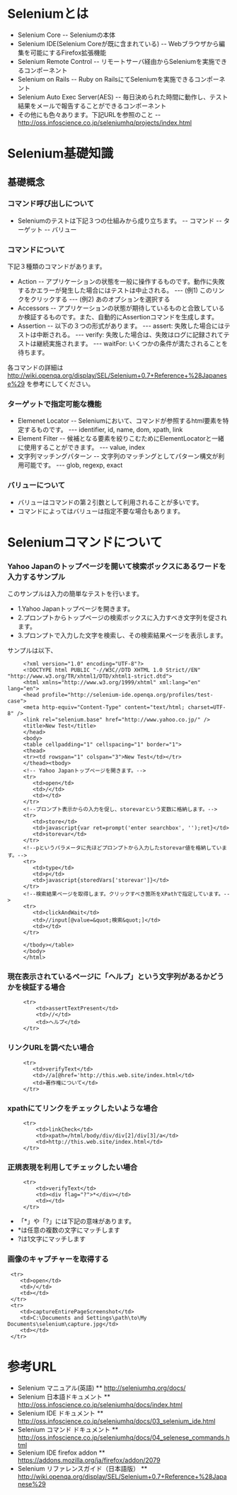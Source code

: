 # Seleniumとは
- Selenium Core 
-- Seleniumの本体 
- Selenium IDE(Selenium Coreが既に含まれている)
-- Webブラウザから編集を可能にするFirefox拡張機能
- Selenium Remote Control
-- リモートサーバ経由からSeleniumを実施できるコンポーネント
- Selenium on Rails
-- Ruby on RailsにてSeleniumを実施できるコンポーネント
- Selenium Auto Exec Server(AES)
-- 毎日決められた時間に動作し、テスト結果をメールで報告することができるコンポーネント
- その他にも色々あります。下記URLを参照のこと
-- http://oss.infoscience.co.jp/seleniumhq/projects/index.html


# Selenium基礎知識

## 基礎概念
### コマンド呼び出しについて
- Seleniumのテストは下記３つの仕組みから成り立ちます。
-- コマンド
-- ターゲット
-- バリュー

### コマンドについて
下記３種類のコマンドがあります。
- Action
-- アプリケーションの状態を一般に操作するものです。動作に失敗するかエラーが発生した場合にはテストは中止される。
--- (例1) このリンクをクリックする
--- (例2) あのオプションを選択する
- Accessors
-- アプリケーションの状態が期待しているものと合致しているか検証するものです。また、自動的にAssertionコマンドを生成します。
- Assertion
-- 以下の３つの形式があります。
--- assert: 失敗した場合にはテストは中断される。
--- verify: 失敗した場合は、失敗はログに記録されてテストは継続実施されます。
--- waitFor: いくつかの条件が満たされることを待ちます。

各コマンドの詳細は http://wiki.openqa.org/display/SEL/Selenium+0.7+Reference+%28Japanese%29 を参考にしてください。

### ターゲットで指定可能な機能
- Elemenet Locator
-- Seleniumにおいて、コマンドが参照するhtml要素を特定するものです。
--- identifier, id, name, dom, xpath, link
- Element Filter
-- 候補となる要素を絞りこむためにElementLocatorと一緒に使用することができます。 
--- value, index
- 文字列マッチングパターン
-- 文字列のマッチングとしてパターン構文が利用可能です。
--- glob, regexp, exact

### バリューについて
- バリューはコマンドの第２引数として利用されることが多いです。
- コマンドによってはバリューは指定不要な場合もあります。

# Seleniumコマンドについて

### Yahoo Japanのトップページを開いて検索ボックスにあるワードを入力するサンプル

このサンプルは入力の簡単なテストを行います。
- 1.Yahoo Japanトップページを開きます。
- 2.プロンプトからトップページの検索ボックスに入力すべき文字列を促されます。
- 3.プロンプトで入力した文字を検索し、その検索結果ページを表示します。

サンプルは以下、
```
	 <?xml version="1.0" encoding="UTF-8"?>
	 <!DOCTYPE html PUBLIC "-//W3C//DTD XHTML 1.0 Strict//EN" "http://www.w3.org/TR/xhtml1/DTD/xhtml1-strict.dtd">
	 <html xmlns="http://www.w3.org/1999/xhtml" xml:lang="en" lang="en">
	 <head profile="http://selenium-ide.openqa.org/profiles/test-case">
	 <meta http-equiv="Content-Type" content="text/html; charset=UTF-8" />
	 <link rel="selenium.base" href="http://www.yahoo.co.jp/" />
	 <title>New Test</title>
	 </head>
	 <body>
	 <table cellpadding="1" cellspacing="1" border="1">
	 <thead>
	 <tr><td rowspan="1" colspan="3">New Test</td></tr>
	 </thead><tbody>
	 <!-- Yahoo Japanトップページを開きます。-->
	 <tr>
	    <td>open</td>
	    <td>/</td>
	    <td></td>
	 </tr>
	 <!--プロンプト表示からの入力を促し、storevarという変数に格納します。-->
	 <tr>
	    <td>store</td>
	    <td>javascript{var ret=prompt('enter searchbox', '');ret}</td>
	    <td>storevar</td>
	 </tr>
	 <!--pというパラメータに先ほどプロンプトから入力したstorevar値を格納しています。-->
	 <tr>
	    <td>type</td>
	    <td>p</td>
	    <td>javascript{storedVars['storevar']}</td>
	 </tr>
	 <!--検索結果ページを取得します。クリックすべき箇所をXPathで指定しています。-->
	 <tr>
	    <td>clickAndWait</td>
	    <td>//input[@value=&quot;検索&quot;]</td>
	    <td></td>
	 </tr>
	 
	 </tbody></table>
	 </body>
	 </html>
```

### 現在表示されているページに「ヘルプ」という文字列があるかどうかを検証する場合
```
	 <tr>
	     <td>assertTextPresent</td>
	     <td>//</td>
	     <td>ヘルプ</td>
	 </tr>
```

### リンクURLを調べたい場合
```
	 <tr>
	    <td>verifyText</td>
	    <td>//a[@href='http://this.web.site/index.html</td>
	    <td>著作権について</td>
	 </tr>
```

### xpathにてリンクをチェックしたいような場合
```
	 <tr>
	     <td>linkCheck</td>
	     <td>xpath=/html/body/div/div[2]/div[3]/a</td>
	     <td>http://this.web.site/index.html</td>
	 </tr>
```

### 正規表現を利用してチェックしたい場合
```
	 <tr>
	     <td>verifyText</td>
	     <td><div flag="?">*</div></td>
	     <td></td>
	 </tr>
```
* 「*」や「?」には下記の意味があります。
*  *は任意の複数の文字にマッチします
*  ?は1文字にマッチします

### 画像のキャプチャーを取得する
```
 <tr>
 	<td>open</td>
 	<td>/</td>
 	<td></td>
 </tr>
 <tr>
 	<td>captureEntirePageScreenshot</td>
 	<td>C:\Documents and Settings\path\to\My Documents\selenium\capture.jpg</td>
 	<td></td>
 </tr>
```

# 参考URL
* Selenium マニュアル(英語)
** http://seleniumhq.org/docs/
* Selenium 日本語ドキュメント
** http://oss.infoscience.co.jp/seleniumhq/docs/index.html
* Selenium IDE ドキュメント
** http://oss.infoscience.co.jp/seleniumhq/docs/03_selenium_ide.html
* Selenium コマンド ドキュメント
** http://oss.infoscience.co.jp/seleniumhq/docs/04_selenese_commands.html
* Selenium IDE firefox addon
** https://addons.mozilla.org/ja/firefox/addon/2079
* Selenium リファレンスガイド（日本語版）
** http://wiki.openqa.org/display/SEL/Selenium+0.7+Reference+%28Japanese%29

